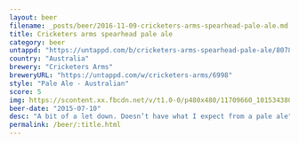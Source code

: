 ```yaml
---
layout: beer
filename: _posts/beer/2016-11-09-cricketers-arms-spearhead-pale-ale.md
title: Cricketers arms spearhead pale ale
category: beer
untappd: "https://untappd.com/b/cricketers-arms-spearhead-pale-ale/807867"
country: "Australia"
brewery: "Cricketers Arms"
breweryURL: "https://untappd.com/w/cricketers-arms/6998"
style: "Pale Ale - Australian"
score: 5
img: https://scontent.xx.fbcdn.net/v/t1.0-0/p480x480/11709660_10153438037763745_2498650749121162924_n.jpg?oh=f8f9b28c031289a0eaf7f8435f0a72c9&oe=5925FE5D
beer-date: "2015-07-10"
desc: "A bit of a let down. Doesn’t have what I expect from a pale ale"
permalink: /beer/:title.html
---
```

